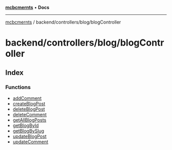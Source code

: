 [**mcbcmernts**](../../../../README.md) • **Docs**

---

[mcbcmernts](../../../../modules.md) / backend/controllers/blog/blogController

# backend/controllers/blog/blogController

## Index

### Functions

- [addComment](functions/addComment.md)
- [createBlogPost](functions/createBlogPost.md)
- [deleteBlogPost](functions/deleteBlogPost.md)
- [deleteComment](functions/deleteComment.md)
- [getAllBlogPosts](functions/getAllBlogPosts.md)
- [getBlogById](functions/getBlogById.md)
- [getBlogBySlug](functions/getBlogBySlug.md)
- [updateBlogPost](functions/updateBlogPost.md)
- [updateComment](functions/updateComment.md)

